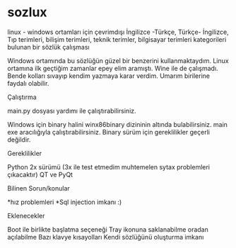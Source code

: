 # sozlux
linux - windows ortamları için çevrimdışı İngilizce -Türkçe, Türkçe- İngilizce, Tıp terimleri, bilişim terimleri, teknik terimler, bilgisayar terimleri  kategorileri bulunan bir sözlük çalışması

Windows ortamında bu sözlüğün güzel bir benzerini kullanmaktaydım. Linux ortamına ilk geçtiğim zamanlar epey elim aramıştı. Wine ile de  çalışmadı. Bende kolları sıvayıp kendim yazmaya karar verdim. Umarım birilerine faydalı olabilir.

Çalıştırma

main.py dosyası yardımı ile çalıştırabilirsiniz.

Windows için binary halini winx86binary dizininin altında bulabilirsiniz. main exe aracılığıyla çalıştırabilirsiniz. Binary sürüm için gereklilikler geçerli değildir.



Gereklilikler

Python 2x sürümü (3x ile test etmedim muhtemelen sytax problemleri çıkacaktır)
QT ve PyQt



Bilinen Sorun/konular

*hız problemleri
*Sql injection imkanı :)



Eklenecekler

Boot ile birlikte başlatma seçeneği
Tray ikonuna saklanabilme oradan açılabilme
Bazı klavye kısayolları
Kendi sözlüğünü oluşturma imkanı
